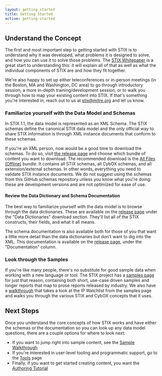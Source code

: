 ```yaml
---
layout: getting_started
title: Getting Started
active: getting-started
---
```


## Understand the Concept

The first and most important step to getting started with STIX is to understand why it was developed, what problems it is designed to solve, and how you can use it to solve those problems. The [STIX Whitepaper](http://stix.mitre.org/about/documents/STIX_Whitepaper_v1.1.pdf) is a great start to understanding this: it will explain all of that as well as what the individual components of STIX are and how they fit together.

We're also happy to set up either teleconferences or in-person meetings (in the Boston, MA and Washington, DC area) to go through introductory session, a more in-depth training/development session, or to walk you through how to map your existing content into STIX. If that's something you're interested in, reach out to us at [stix@mitre.org](mailto:stix@mitre.org) and let us know.

### Familiarize yourself with the Data Model and Schemas
In STIX 1.1, the data model is represented as an XML Schema. The STIX schemas define the canonical STIX data model and the only official way to share STIX information is through XML instance documents that conform to these schemas.

If you're an XML person, now would be a good time to download the schemas. To do so, visit [the release page](http://stix.mitre.org/language/version1.1/) and choose which bundle of content you want to download. The recommended download is the [All Files (Offline)](http://stix.mitre.org/language/version1.1/stix_v1.1_offline.zip) bundle. It contains all STIX schemas, all CybOX schemas, and all extension/external schemas. In other words, everything you need to validate STIX instance documents. We do not suggest using the schemas from this GitHub schemas repository unless you know what you're doing: these are development versions and are not optimized for ease of use.

#### Review the Data Dictionary and Schema Documentation
The best way to familiarize yourself with the data model is to browse through the data dictionaries. These are available on the [release page](http://stix.mitre.org/language/version1.1/) under the "Data Dictionaries" download section. They'll list all of the STIX constructs, their fields, and what it all means.

The schema documentation is also available both for those of you that want a little more detail than the data dictionaries but don't want to dig into the XML. This documentation is available on the [release page](http://stix.mitre.org/language/version1.1/), under the "Documentation" column.

### Look through the Samples

If you're like many people, there's no substitute for good sample data when working with a new language or tool. The STIX project has a [samples page](http://stix.mitre.org/language/version1.1/samples.html) for just that reason, containing both short, use-case driven samples and longer reports that map to prose reports released by industry. We also have a [walkthrough](/getting-started/sample-walkthrough) that takes a look at the IP Watchlist from the samples page and walks you through the various STIX and CybOX concepts that it uses.

## Next Steps
Once you understand the core concepts of how STIX works and have either the schemas or the documentation so you can look up any data model questions, there are a couple options for where to look next:

* If you want to jump right into sample content, see the [Sample Walkthrough](/getting-started/sample-walkthrough)
* If you're interested in user-level tooling and programmatic support, go to the [Tools](https://github.com/STIXProject/schemas/wiki/Tools) page
* Finally, if you want to get started creating content, you want the [Authoring Tutorial](/getting-started/authoring-tutorial)